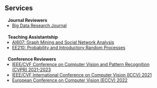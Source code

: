 ## Services

<h4 style="margin:0 10px 0;">Journal Reviewers</h4>

<ul style="margin:0 0 20px;">
  <li><a href="https://www.sciencedirect.com/journal/big-data-research"><autocolor>Big Data Research Journal</autocolor></a></li>
</ul>

<h4 style="margin:0 10px 0;">Teaching Assistantship</h4>

<ul style="margin:0 0 20px;">
  <li><a href="https://sites.google.com/view/ai607/home"><autocolor>AI607: Graph Mining and Social Network Analysis</autocolor></a></li>
  <li><a href="https://sites.google.com/view/ee210/home"><autocolor>EE210: Probability and Introductory Random Processes</autocolor></a></li>
</ul>

<h4 style="margin:0 10px 0;">Conference Reviewers</h4>

<ul style="margin:0 0 5px;">
  <li><a href="http://cvpr2023.thecvf.com/"><autocolor>IEEE/CVF Conference on Computer Vision and Pattern Recognition (CVPR) 2021-2023</autocolor></a></li>
  <li><a href="http://iccv2021.thecvf.com/"><autocolor>IEEE/CVF International Conference on Computer Vision (ICCV) 2021</autocolor></a></li>
  <li><a href="https://eccv2022.ecva.net/"><autocolor>European Conference on Computer Vision (ECCV) 2022</autocolor></a></li>
</ul>
